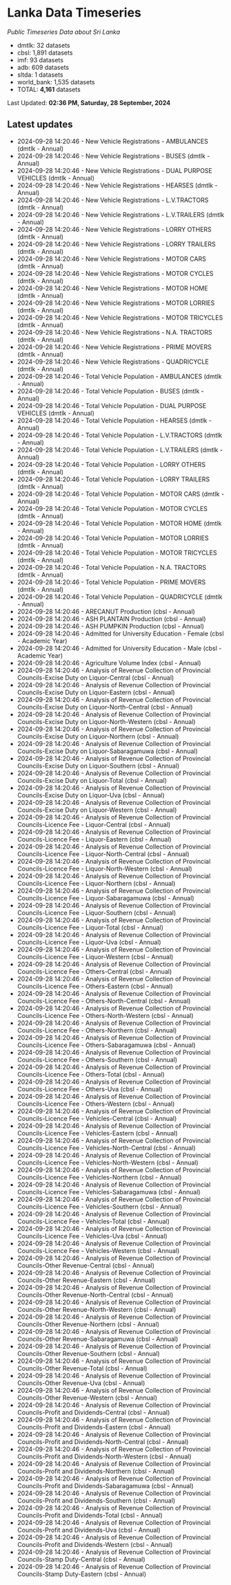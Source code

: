 # Lanka Data Timeseries
*Public Timeseries Data about Sri Lanka*

* dmtlk: 32 datasets
* cbsl: 1,891 datasets
* imf: 93 datasets
* adb: 609 datasets
* sltda: 1 datasets
* world_bank: 1,535 datasets
* TOTAL: **4,161** datasets

Last Updated: **02:36 PM, Saturday, 28 September, 2024**

## Latest updates

* 2024-09-28 14:20:46 - New Vehicle Registrations - AMBULANCES (dmtlk - Annual)
* 2024-09-28 14:20:46 - New Vehicle Registrations - BUSES (dmtlk - Annual)
* 2024-09-28 14:20:46 - New Vehicle Registrations - DUAL PURPOSE VEHICLES (dmtlk - Annual)
* 2024-09-28 14:20:46 - New Vehicle Registrations - HEARSES (dmtlk - Annual)
* 2024-09-28 14:20:46 - New Vehicle Registrations - L.V.TRACTORS (dmtlk - Annual)
* 2024-09-28 14:20:46 - New Vehicle Registrations - L.V.TRAILERS (dmtlk - Annual)
* 2024-09-28 14:20:46 - New Vehicle Registrations - LORRY OTHERS (dmtlk - Annual)
* 2024-09-28 14:20:46 - New Vehicle Registrations - LORRY TRAILERS (dmtlk - Annual)
* 2024-09-28 14:20:46 - New Vehicle Registrations - MOTOR CARS (dmtlk - Annual)
* 2024-09-28 14:20:46 - New Vehicle Registrations - MOTOR CYCLES (dmtlk - Annual)
* 2024-09-28 14:20:46 - New Vehicle Registrations - MOTOR HOME (dmtlk - Annual)
* 2024-09-28 14:20:46 - New Vehicle Registrations - MOTOR LORRIES (dmtlk - Annual)
* 2024-09-28 14:20:46 - New Vehicle Registrations - MOTOR TRICYCLES (dmtlk - Annual)
* 2024-09-28 14:20:46 - New Vehicle Registrations - N.A. TRACTORS (dmtlk - Annual)
* 2024-09-28 14:20:46 - New Vehicle Registrations - PRIME MOVERS (dmtlk - Annual)
* 2024-09-28 14:20:46 - New Vehicle Registrations - QUADRICYCLE (dmtlk - Annual)
* 2024-09-28 14:20:46 - Total Vehicle Population - AMBULANCES (dmtlk - Annual)
* 2024-09-28 14:20:46 - Total Vehicle Population - BUSES (dmtlk - Annual)
* 2024-09-28 14:20:46 - Total Vehicle Population - DUAL PURPOSE VEHICLES (dmtlk - Annual)
* 2024-09-28 14:20:46 - Total Vehicle Population - HEARSES (dmtlk - Annual)
* 2024-09-28 14:20:46 - Total Vehicle Population - L.V.TRACTORS (dmtlk - Annual)
* 2024-09-28 14:20:46 - Total Vehicle Population - L.V.TRAILERS (dmtlk - Annual)
* 2024-09-28 14:20:46 - Total Vehicle Population - LORRY OTHERS (dmtlk - Annual)
* 2024-09-28 14:20:46 - Total Vehicle Population - LORRY TRAILERS (dmtlk - Annual)
* 2024-09-28 14:20:46 - Total Vehicle Population - MOTOR CARS (dmtlk - Annual)
* 2024-09-28 14:20:46 - Total Vehicle Population - MOTOR CYCLES (dmtlk - Annual)
* 2024-09-28 14:20:46 - Total Vehicle Population - MOTOR HOME (dmtlk - Annual)
* 2024-09-28 14:20:46 - Total Vehicle Population - MOTOR LORRIES (dmtlk - Annual)
* 2024-09-28 14:20:46 - Total Vehicle Population - MOTOR TRICYCLES (dmtlk - Annual)
* 2024-09-28 14:20:46 - Total Vehicle Population - N.A. TRACTORS (dmtlk - Annual)
* 2024-09-28 14:20:46 - Total Vehicle Population - PRIME MOVERS (dmtlk - Annual)
* 2024-09-28 14:20:46 - Total Vehicle Population - QUADRICYCLE (dmtlk - Annual)
* 2024-09-28 14:20:46 - ARECANUT Production (cbsl - Annual)
* 2024-09-28 14:20:46 - ASH PLANTAIN Production (cbsl - Annual)
* 2024-09-28 14:20:46 - ASH PUMPKIN Production (cbsl - Annual)
* 2024-09-28 14:20:46 - Admitted for University Education - Female (cbsl - Academic Year)
* 2024-09-28 14:20:46 - Admitted for University Education - Male (cbsl - Academic Year)
* 2024-09-28 14:20:46 - Agriculture Volume Index (cbsl - Annual)
* 2024-09-28 14:20:46 - Analysis of Revenue Collection of Provincial Councils-Excise Duty on Liquor-Central (cbsl - Annual)
* 2024-09-28 14:20:46 - Analysis of Revenue Collection of Provincial Councils-Excise Duty on Liquor-Eastern (cbsl - Annual)
* 2024-09-28 14:20:46 - Analysis of Revenue Collection of Provincial Councils-Excise Duty on Liquor-North-Central (cbsl - Annual)
* 2024-09-28 14:20:46 - Analysis of Revenue Collection of Provincial Councils-Excise Duty on Liquor-North-Western (cbsl - Annual)
* 2024-09-28 14:20:46 - Analysis of Revenue Collection of Provincial Councils-Excise Duty on Liquor-Northern (cbsl - Annual)
* 2024-09-28 14:20:46 - Analysis of Revenue Collection of Provincial Councils-Excise Duty on Liquor-Sabaragamuwa (cbsl - Annual)
* 2024-09-28 14:20:46 - Analysis of Revenue Collection of Provincial Councils-Excise Duty on Liquor-Southern (cbsl - Annual)
* 2024-09-28 14:20:46 - Analysis of Revenue Collection of Provincial Councils-Excise Duty on Liquor-Total (cbsl - Annual)
* 2024-09-28 14:20:46 - Analysis of Revenue Collection of Provincial Councils-Excise Duty on Liquor-Uva (cbsl - Annual)
* 2024-09-28 14:20:46 - Analysis of Revenue Collection of Provincial Councils-Excise Duty on Liquor-Western (cbsl - Annual)
* 2024-09-28 14:20:46 - Analysis of Revenue Collection of Provincial Councils-Licence Fee - Liquor-Central (cbsl - Annual)
* 2024-09-28 14:20:46 - Analysis of Revenue Collection of Provincial Councils-Licence Fee - Liquor-Eastern (cbsl - Annual)
* 2024-09-28 14:20:46 - Analysis of Revenue Collection of Provincial Councils-Licence Fee - Liquor-North-Central (cbsl - Annual)
* 2024-09-28 14:20:46 - Analysis of Revenue Collection of Provincial Councils-Licence Fee - Liquor-North-Western (cbsl - Annual)
* 2024-09-28 14:20:46 - Analysis of Revenue Collection of Provincial Councils-Licence Fee - Liquor-Northern (cbsl - Annual)
* 2024-09-28 14:20:46 - Analysis of Revenue Collection of Provincial Councils-Licence Fee - Liquor-Sabaragamuwa (cbsl - Annual)
* 2024-09-28 14:20:46 - Analysis of Revenue Collection of Provincial Councils-Licence Fee - Liquor-Southern (cbsl - Annual)
* 2024-09-28 14:20:46 - Analysis of Revenue Collection of Provincial Councils-Licence Fee - Liquor-Total (cbsl - Annual)
* 2024-09-28 14:20:46 - Analysis of Revenue Collection of Provincial Councils-Licence Fee - Liquor-Uva (cbsl - Annual)
* 2024-09-28 14:20:46 - Analysis of Revenue Collection of Provincial Councils-Licence Fee - Liquor-Western (cbsl - Annual)
* 2024-09-28 14:20:46 - Analysis of Revenue Collection of Provincial Councils-Licence Fee - Others-Central (cbsl - Annual)
* 2024-09-28 14:20:46 - Analysis of Revenue Collection of Provincial Councils-Licence Fee - Others-Eastern (cbsl - Annual)
* 2024-09-28 14:20:46 - Analysis of Revenue Collection of Provincial Councils-Licence Fee - Others-North-Central (cbsl - Annual)
* 2024-09-28 14:20:46 - Analysis of Revenue Collection of Provincial Councils-Licence Fee - Others-North-Western (cbsl - Annual)
* 2024-09-28 14:20:46 - Analysis of Revenue Collection of Provincial Councils-Licence Fee - Others-Northern (cbsl - Annual)
* 2024-09-28 14:20:46 - Analysis of Revenue Collection of Provincial Councils-Licence Fee - Others-Sabaragamuwa (cbsl - Annual)
* 2024-09-28 14:20:46 - Analysis of Revenue Collection of Provincial Councils-Licence Fee - Others-Southern (cbsl - Annual)
* 2024-09-28 14:20:46 - Analysis of Revenue Collection of Provincial Councils-Licence Fee - Others-Total (cbsl - Annual)
* 2024-09-28 14:20:46 - Analysis of Revenue Collection of Provincial Councils-Licence Fee - Others-Uva (cbsl - Annual)
* 2024-09-28 14:20:46 - Analysis of Revenue Collection of Provincial Councils-Licence Fee - Others-Western (cbsl - Annual)
* 2024-09-28 14:20:46 - Analysis of Revenue Collection of Provincial Councils-Licence Fee - Vehicles-Central (cbsl - Annual)
* 2024-09-28 14:20:46 - Analysis of Revenue Collection of Provincial Councils-Licence Fee - Vehicles-Eastern (cbsl - Annual)
* 2024-09-28 14:20:46 - Analysis of Revenue Collection of Provincial Councils-Licence Fee - Vehicles-North-Central (cbsl - Annual)
* 2024-09-28 14:20:46 - Analysis of Revenue Collection of Provincial Councils-Licence Fee - Vehicles-North-Western (cbsl - Annual)
* 2024-09-28 14:20:46 - Analysis of Revenue Collection of Provincial Councils-Licence Fee - Vehicles-Northern (cbsl - Annual)
* 2024-09-28 14:20:46 - Analysis of Revenue Collection of Provincial Councils-Licence Fee - Vehicles-Sabaragamuwa (cbsl - Annual)
* 2024-09-28 14:20:46 - Analysis of Revenue Collection of Provincial Councils-Licence Fee - Vehicles-Southern (cbsl - Annual)
* 2024-09-28 14:20:46 - Analysis of Revenue Collection of Provincial Councils-Licence Fee - Vehicles-Total (cbsl - Annual)
* 2024-09-28 14:20:46 - Analysis of Revenue Collection of Provincial Councils-Licence Fee - Vehicles-Uva (cbsl - Annual)
* 2024-09-28 14:20:46 - Analysis of Revenue Collection of Provincial Councils-Licence Fee - Vehicles-Western (cbsl - Annual)
* 2024-09-28 14:20:46 - Analysis of Revenue Collection of Provincial Councils-Other Revenue-Central (cbsl - Annual)
* 2024-09-28 14:20:46 - Analysis of Revenue Collection of Provincial Councils-Other Revenue-Eastern (cbsl - Annual)
* 2024-09-28 14:20:46 - Analysis of Revenue Collection of Provincial Councils-Other Revenue-North-Central (cbsl - Annual)
* 2024-09-28 14:20:46 - Analysis of Revenue Collection of Provincial Councils-Other Revenue-North-Western (cbsl - Annual)
* 2024-09-28 14:20:46 - Analysis of Revenue Collection of Provincial Councils-Other Revenue-Northern (cbsl - Annual)
* 2024-09-28 14:20:46 - Analysis of Revenue Collection of Provincial Councils-Other Revenue-Sabaragamuwa (cbsl - Annual)
* 2024-09-28 14:20:46 - Analysis of Revenue Collection of Provincial Councils-Other Revenue-Southern (cbsl - Annual)
* 2024-09-28 14:20:46 - Analysis of Revenue Collection of Provincial Councils-Other Revenue-Total (cbsl - Annual)
* 2024-09-28 14:20:46 - Analysis of Revenue Collection of Provincial Councils-Other Revenue-Uva (cbsl - Annual)
* 2024-09-28 14:20:46 - Analysis of Revenue Collection of Provincial Councils-Other Revenue-Western (cbsl - Annual)
* 2024-09-28 14:20:46 - Analysis of Revenue Collection of Provincial Councils-Profit and Dividends-Central (cbsl - Annual)
* 2024-09-28 14:20:46 - Analysis of Revenue Collection of Provincial Councils-Profit and Dividends-Eastern (cbsl - Annual)
* 2024-09-28 14:20:46 - Analysis of Revenue Collection of Provincial Councils-Profit and Dividends-North-Central (cbsl - Annual)
* 2024-09-28 14:20:46 - Analysis of Revenue Collection of Provincial Councils-Profit and Dividends-North-Western (cbsl - Annual)
* 2024-09-28 14:20:46 - Analysis of Revenue Collection of Provincial Councils-Profit and Dividends-Northern (cbsl - Annual)
* 2024-09-28 14:20:46 - Analysis of Revenue Collection of Provincial Councils-Profit and Dividends-Sabaragamuwa (cbsl - Annual)
* 2024-09-28 14:20:46 - Analysis of Revenue Collection of Provincial Councils-Profit and Dividends-Southern (cbsl - Annual)
* 2024-09-28 14:20:46 - Analysis of Revenue Collection of Provincial Councils-Profit and Dividends-Total (cbsl - Annual)
* 2024-09-28 14:20:46 - Analysis of Revenue Collection of Provincial Councils-Profit and Dividends-Uva (cbsl - Annual)
* 2024-09-28 14:20:46 - Analysis of Revenue Collection of Provincial Councils-Profit and Dividends-Western (cbsl - Annual)
* 2024-09-28 14:20:46 - Analysis of Revenue Collection of Provincial Councils-Stamp Duty-Central (cbsl - Annual)
* 2024-09-28 14:20:46 - Analysis of Revenue Collection of Provincial Councils-Stamp Duty-Eastern (cbsl - Annual)